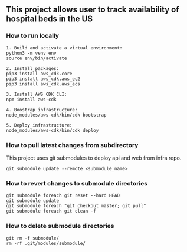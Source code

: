 ## This project allows user to track availability of hospital beds in the US

### How to run locally
```
1. Build and activate a virtual environment: 
python3 -m venv env
source env/bin/activate

2. Install packages:
pip3 install aws_cdk.core
pip3 install aws_cdk.aws_ec2
pip3 install aws_cdk.aws_ecs

3. Install AWS CDK CLI:
npm install aws-cdk

4. Boostrap infrastructure:
node_modules/aws-cdk/bin/cdk bootstrap

5. Deploy infrastructure:
node_modules/aws-cdk/bin/cdk deploy
```

### How to pull latest changes from subdirectory
This project uses git submodules to deploy api and web from infra repo.
```
git submodule update --remote <submodule_name>
```

### How to revert changes to submodule directories
```
git submodule foreach git reset --hard HEAD
git submodule update
git submodule foreach "git checkout master; git pull"
git submodule foreach git clean -f
```

### How to delete submodule directories
```
git rm -f submodule/
rm -rf .git/modules/submodule/
```
